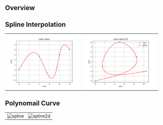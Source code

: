 Overview
----------



Spline Interpolation
----------

|                                    |                                         |
| :--------------------------------: | :-------------------------------------: |
| ![spline](figure/cubic_spline.png) | ![spline2d](figure/cubic_spline_2D.png) |

Polynomail Curve
----------

|                                    |                                         |
| :--------------------------------: | :-------------------------------------: |
| ![spline](figure/cubic_polynomial.gif) | ![spline2d](figure/quintic_polynomial.gif) |